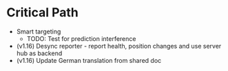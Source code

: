 # Critical Path
- Smart targeting
    - TODO: Test for prediction interference
- (v1.16) Desync reporter - report health, position changes and use server hub as backend
- (v1.16) Update German translation from shared doc